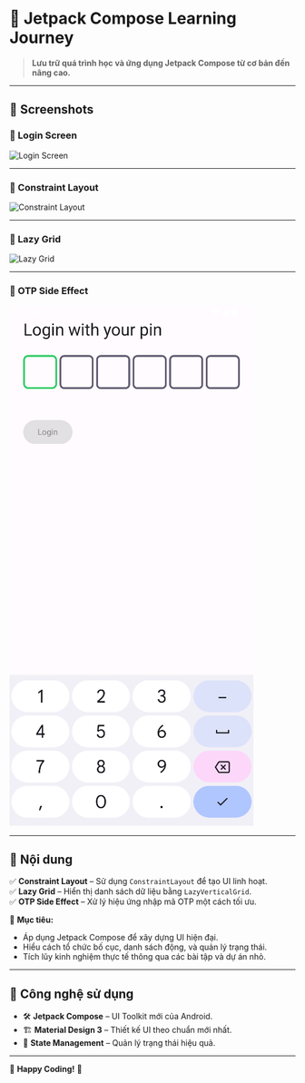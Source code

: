 # 🚀 Jetpack Compose Learning Journey  

> **Lưu trữ quá trình học và ứng dụng Jetpack Compose từ cơ bản đến nâng cao.**  

---

## 📱 Screenshots  

### 🔐 Login Screen  
![Login Screen](image/login-screen.png)  

---

### 📏 Constraint Layout  
![Constraint Layout](image/constraintlayout.png)  

---

### 🔲 Lazy Grid  
![Lazy Grid](image/lazy_grid.png)  

---

### 🔄 OTP Side Effect  
![OTP Side Effect](image/otp-side-effect.png)  

---

## 📌 Nội dung  

✅ **Constraint Layout** – Sử dụng `ConstraintLayout` để tạo UI linh hoạt.  
✅ **Lazy Grid** – Hiển thị danh sách dữ liệu bằng `LazyVerticalGrid`.  
✅ **OTP Side Effect** – Xử lý hiệu ứng nhập mã OTP một cách tối ưu.  

📖 **Mục tiêu:**  
- Áp dụng Jetpack Compose để xây dựng UI hiện đại.  
- Hiểu cách tổ chức bố cục, danh sách động, và quản lý trạng thái.  
- Tích lũy kinh nghiệm thực tế thông qua các bài tập và dự án nhỏ.  

---

## 🔧 Công nghệ sử dụng  

- 🛠 **Jetpack Compose** – UI Toolkit mới của Android.  
- 🏗 **Material Design 3** – Thiết kế UI theo chuẩn mới nhất.  
- 🔄 **State Management** – Quản lý trạng thái hiệu quả.  

--- 

🚀 **Happy Coding!** 💙  
